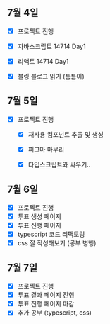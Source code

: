 ## 7월 4일

- [x] 프로젝트 진행
- [x] 자바스크립트 14714 Day1
- [x] 리액트 14714 Day1
- [x] 블링 블로그 읽기 (틈틈이)


## 7월 5일

- [x] 프로젝트 진행
  - [x] 재사용 컴포넌트 추출 및 생성
  - [x] 피그마 마무리
  - [x] 타입스크립트와 싸우기..


## 7월 6일
- [x] 프로젝트 진행
- [x] 투표 생성 페이지
- [x] 투표 진행 페이지
- [x] typescript 코드 리팩토링
- [x] css 잘 작성해보기 (공부 병행)

## 7월 7일

- [x] 프로젝트 진행
- [x] 투표 결과 페이지 진행
- [x] 투표 진행 페이지 마감
- [x] 추가 공부 (typescript, css)
